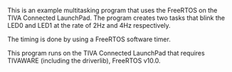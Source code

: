 
This is an example multitasking program that uses the FreeRTOS on the TIVA Connected LaunchPad. The program creates two tasks that blink the LED0 and LED1 at the rate of 2Hz and 4Hz respectively.

The timing is done by using a FreeRTOS software timer.

This program runs on the TIVA Connected LaunchPad that requires TIVAWARE (including the driverlib), FreeRTOS v10.0.
